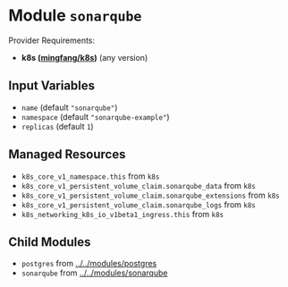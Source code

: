 
# Module `sonarqube`

Provider Requirements:
* **k8s ([mingfang/k8s](https://registry.terraform.io/providers/mingfang/k8s/latest))** (any version)

## Input Variables
* `name` (default `"sonarqube"`)
* `namespace` (default `"sonarqube-example"`)
* `replicas` (default `1`)

## Managed Resources
* `k8s_core_v1_namespace.this` from `k8s`
* `k8s_core_v1_persistent_volume_claim.sonarqube_data` from `k8s`
* `k8s_core_v1_persistent_volume_claim.sonarqube_extensions` from `k8s`
* `k8s_core_v1_persistent_volume_claim.sonarqube_logs` from `k8s`
* `k8s_networking_k8s_io_v1beta1_ingress.this` from `k8s`

## Child Modules
* `postgres` from [../../modules/postgres](../../modules/postgres)
* `sonarqube` from [../../modules/sonarqube](../../modules/sonarqube)

